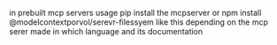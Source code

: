 in prebuilt mcp servers usage pip install the mcpserver or npm install @modelcontextporvol/serevr-filessyem like this depending on the mcp serer made in which language and its documentation






